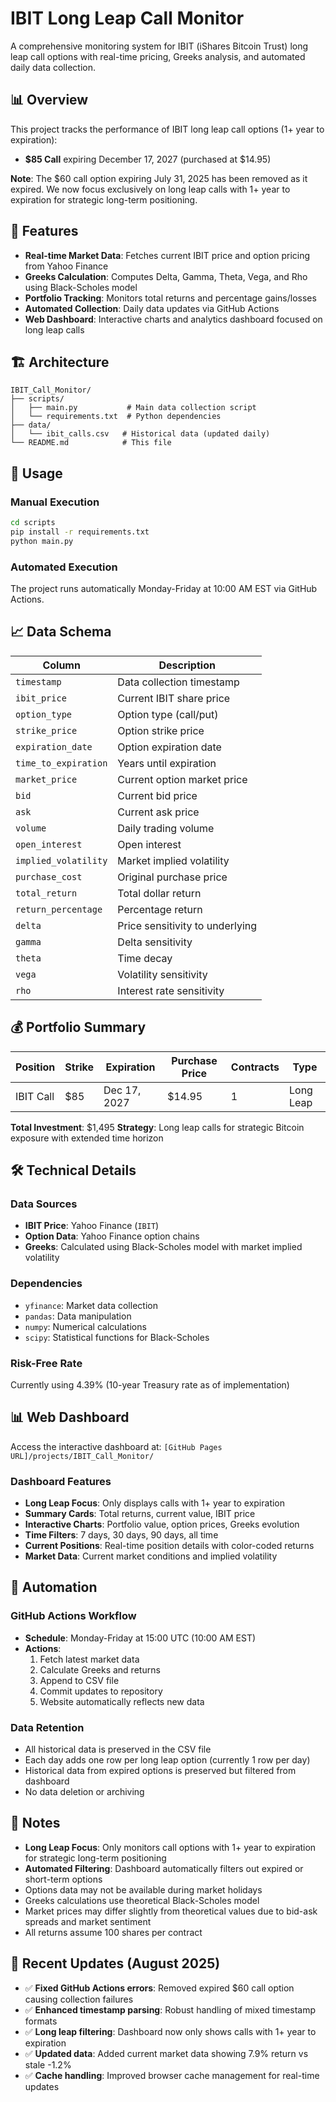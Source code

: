 # IBIT Long Leap Call Monitor

A comprehensive monitoring system for IBIT (iShares Bitcoin Trust) long leap call options with real-time pricing, Greeks analysis, and automated daily data collection.

## 📊 Overview

This project tracks the performance of IBIT long leap call options (1+ year to expiration):
- **$85 Call** expiring December 17, 2027 (purchased at $14.95)

**Note**: The $60 call option expiring July 31, 2025 has been removed as it expired. We now focus exclusively on long leap calls with 1+ year to expiration for strategic long-term positioning.

## 🎯 Features

- **Real-time Market Data**: Fetches current IBIT price and option pricing from Yahoo Finance
- **Greeks Calculation**: Computes Delta, Gamma, Theta, Vega, and Rho using Black-Scholes model
- **Portfolio Tracking**: Monitors total returns and percentage gains/losses
- **Automated Collection**: Daily data updates via GitHub Actions
- **Web Dashboard**: Interactive charts and analytics dashboard focused on long leap calls

## 🏗️ Architecture

```
IBIT_Call_Monitor/
├── scripts/
│   ├── main.py           # Main data collection script
│   └── requirements.txt  # Python dependencies
├── data/
│   └── ibit_calls.csv   # Historical data (updated daily)
└── README.md            # This file
```

## 🚀 Usage

### Manual Execution
```bash
cd scripts
pip install -r requirements.txt
python main.py
```

### Automated Execution
The project runs automatically Monday-Friday at 10:00 AM EST via GitHub Actions.

## 📈 Data Schema

| Column | Description |
|--------|-------------|
| `timestamp` | Data collection timestamp |
| `ibit_price` | Current IBIT share price |
| `option_type` | Option type (call/put) |
| `strike_price` | Option strike price |
| `expiration_date` | Option expiration date |
| `time_to_expiration` | Years until expiration |
| `market_price` | Current option market price |
| `bid` | Current bid price |
| `ask` | Current ask price |
| `volume` | Daily trading volume |
| `open_interest` | Open interest |
| `implied_volatility` | Market implied volatility |
| `purchase_cost` | Original purchase price |
| `total_return` | Total dollar return |
| `return_percentage` | Percentage return |
| `delta` | Price sensitivity to underlying |
| `gamma` | Delta sensitivity |
| `theta` | Time decay |
| `vega` | Volatility sensitivity |
| `rho` | Interest rate sensitivity |

## 💰 Portfolio Summary

| Position | Strike | Expiration | Purchase Price | Contracts | Type |
|----------|--------|------------|----------------|-----------|------|
| IBIT Call | $85 | Dec 17, 2027 | $14.95 | 1 | Long Leap |

**Total Investment**: $1,495
**Strategy**: Long leap calls for strategic Bitcoin exposure with extended time horizon

## 🛠️ Technical Details

### Data Sources
- **IBIT Price**: Yahoo Finance (`IBIT`)
- **Option Data**: Yahoo Finance option chains
- **Greeks**: Calculated using Black-Scholes model with market implied volatility

### Dependencies
- `yfinance`: Market data collection
- `pandas`: Data manipulation
- `numpy`: Numerical calculations
- `scipy`: Statistical functions for Black-Scholes

### Risk-Free Rate
Currently using 4.39% (10-year Treasury rate as of implementation)

## 📊 Web Dashboard

Access the interactive dashboard at: `[GitHub Pages URL]/projects/IBIT_Call_Monitor/`

### Dashboard Features
- **Long Leap Focus**: Only displays calls with 1+ year to expiration
- **Summary Cards**: Total returns, current value, IBIT price
- **Interactive Charts**: Portfolio value, option prices, Greeks evolution
- **Time Filters**: 7 days, 30 days, 90 days, all time
- **Current Positions**: Real-time position details with color-coded returns
- **Market Data**: Current market conditions and implied volatility

## 🔄 Automation

### GitHub Actions Workflow
- **Schedule**: Monday-Friday at 15:00 UTC (10:00 AM EST)
- **Actions**: 
  1. Fetch latest market data
  2. Calculate Greeks and returns
  3. Append to CSV file
  4. Commit updates to repository
  5. Website automatically reflects new data

### Data Retention
- All historical data is preserved in the CSV file
- Each day adds one row per long leap option (currently 1 row per day)
- Historical data from expired options is preserved but filtered from dashboard
- No data deletion or archiving

## 📝 Notes

- **Long Leap Focus**: Only monitors call options with 1+ year to expiration for strategic long-term positioning
- **Automated Filtering**: Dashboard automatically filters out expired or short-term options
- Options data may not be available during market holidays
- Greeks calculations use theoretical Black-Scholes model
- Market prices may differ slightly from theoretical values due to bid-ask spreads and market sentiment
- All returns assume 100 shares per contract

## 🔧 Recent Updates (August 2025)

- ✅ **Fixed GitHub Actions errors**: Removed expired $60 call option causing collection failures
- ✅ **Enhanced timestamp parsing**: Robust handling of mixed timestamp formats
- ✅ **Long leap filtering**: Dashboard now only shows calls with 1+ year to expiration
- ✅ **Updated data**: Added current market data showing 7.9% return vs stale -1.2%
- ✅ **Cache handling**: Improved browser cache management for real-time updates 